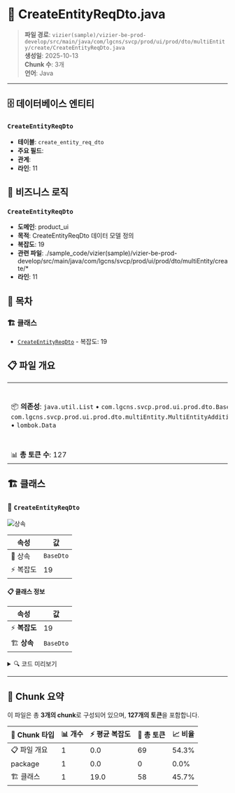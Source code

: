 # 📄 CreateEntityReqDto.java

> **파일 경로**: `vizier(sample)/vizier-be-prod-develop/src/main/java/com/lgcns/svcp/prod/ui/prod/dto/multiEntity/create/CreateEntityReqDto.java`  
> **생성일**: 2025-10-13  
> **Chunk 수**: 3개  
> **언어**: Java
---


## 🗄️ 데이터베이스 엔티티

### `CreateEntityReqDto`
- **테이블**: `create_entity_req_dto`
- **주요 필드**: 
- **관계**: 
- **라인**: 11


## 💼 비즈니스 로직

### `CreateEntityReqDto`
- **도메인**: product_ui
- **목적**: CreateEntityReqDto 데이터 모델 정의
- **복잡도**: 19
- **관련 파일**: ./sample_code/vizier(sample)/vizier-be-prod-develop/src/main/java/com/lgcns/svcp/prod/ui/prod/dto/multiEntity/create/*
- **라인**: 11


## 📑 목차

### 🏗️ 클래스
- [`CreateEntityReqDto`](#class-createentityreqdto) - 복잡도: 19

## 📋 파일 개요

| | |
|--|--|
| 📦 **의존성**: `java.util.List` • `com.lgcns.svcp.prod.ui.prod.dto.BaseDto` • `com.lgcns.svcp.prod.ui.prod.dto.multiEntity.MultiEntityAdditionalDto` • `lombok.Data` | ⚡ **총 복잡도**: 19 |
| 📊 **총 토큰 수**: 127 |  |



## 🏗️ 클래스

### <a id="class-createentityreqdto"></a>🎯 `CreateEntityReqDto`

![상속](https://img.shields.io/badge/상속-1개-blue)

| 속성 | 값 |
|------|----|
| 🧬 상속 | `BaseDto` |
| ⚡ 복잡도 | 19 |



#### 📋 클래스 정보

| 속성 | 값 |
|------|----|
| ⚡ **복잡도** | 19 || 📍 **라인 범위** | 11-11 |
| 🏗️ **상속** | `BaseDto` || 🏷️ **태그** | `class, java` |

<details>
<summary>🔍 코드 미리보기</summary>

```java
public class CreateEntityReqDto extends BaseDto {
	private String entityCode;
	private String entityName;
	private String entityTypeCode;
	private String validStartDtm;
	private String validEndDtm;
	private String ovwCntn;
	private List<MultiEntityAdditionalDto> additional;

	/* BsnLineDto */
	private String bsnLineTypeCode;

	/* DcTrgtDto */
	private String groupUuid;
	private String offerUuid;
	private String cpntUuid;
	private String rscUuid;
	private String chrgTypeCode;

	/* SaleCpnyDto */
	private String mvnoBsnoYn;

}...
```

**Chunk 정보**
- 🆔 **ID**: `a923fcc7be0c`
- 📍 **라인**: 11-11
- 📊 **토큰**: 58
- 🏷️ **태그**: `class, java`

</details>

---





## 🧩 Chunk 요약

이 파일은 총 **3개의 chunk**로 구성되어 있으며, **127개의 토큰**을 포함합니다.

| 🧩 Chunk 타입 | 📊 개수 | ⚡ 평균 복잡도 | 📝 총 토큰 | 📈 비율 |
|---------------|--------|-------------|----------|--------|
| 📋 파일 개요 | 1 | 0.0 | 69 | 54.3% |
| package | 1 | 0.0 | 0 | 0.0% |
| 🏗️ 클래스 | 1 | 19.0 | 58 | 45.7% |

